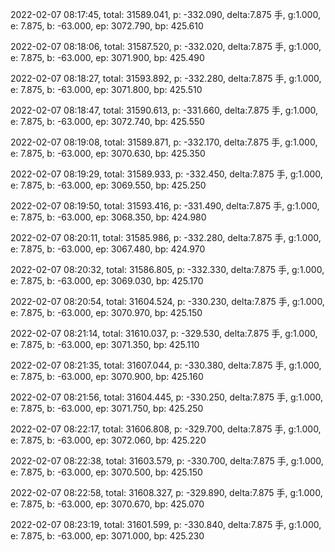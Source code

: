2022-02-07 08:17:45, total: 31589.041, p: -332.090, delta:7.875 手, g:1.000, e: 7.875, b: -63.000, ep: 3072.790, bp: 425.610

2022-02-07 08:18:06, total: 31587.520, p: -332.020, delta:7.875 手, g:1.000, e: 7.875, b: -63.000, ep: 3071.900, bp: 425.490

2022-02-07 08:18:27, total: 31593.892, p: -332.280, delta:7.875 手, g:1.000, e: 7.875, b: -63.000, ep: 3071.800, bp: 425.510

2022-02-07 08:18:47, total: 31590.613, p: -331.660, delta:7.875 手, g:1.000, e: 7.875, b: -63.000, ep: 3072.740, bp: 425.550

2022-02-07 08:19:08, total: 31589.871, p: -332.170, delta:7.875 手, g:1.000, e: 7.875, b: -63.000, ep: 3070.630, bp: 425.350

2022-02-07 08:19:29, total: 31589.933, p: -332.450, delta:7.875 手, g:1.000, e: 7.875, b: -63.000, ep: 3069.550, bp: 425.250

2022-02-07 08:19:50, total: 31593.416, p: -331.490, delta:7.875 手, g:1.000, e: 7.875, b: -63.000, ep: 3068.350, bp: 424.980

2022-02-07 08:20:11, total: 31585.986, p: -332.280, delta:7.875 手, g:1.000, e: 7.875, b: -63.000, ep: 3067.480, bp: 424.970

2022-02-07 08:20:32, total: 31586.805, p: -332.330, delta:7.875 手, g:1.000, e: 7.875, b: -63.000, ep: 3069.030, bp: 425.170

2022-02-07 08:20:54, total: 31604.524, p: -330.230, delta:7.875 手, g:1.000, e: 7.875, b: -63.000, ep: 3070.970, bp: 425.150

2022-02-07 08:21:14, total: 31610.037, p: -329.530, delta:7.875 手, g:1.000, e: 7.875, b: -63.000, ep: 3071.350, bp: 425.110

2022-02-07 08:21:35, total: 31607.044, p: -330.380, delta:7.875 手, g:1.000, e: 7.875, b: -63.000, ep: 3070.900, bp: 425.160

2022-02-07 08:21:56, total: 31604.445, p: -330.250, delta:7.875 手, g:1.000, e: 7.875, b: -63.000, ep: 3071.750, bp: 425.250

2022-02-07 08:22:17, total: 31606.808, p: -329.700, delta:7.875 手, g:1.000, e: 7.875, b: -63.000, ep: 3072.060, bp: 425.220

2022-02-07 08:22:38, total: 31603.579, p: -330.700, delta:7.875 手, g:1.000, e: 7.875, b: -63.000, ep: 3070.500, bp: 425.150

2022-02-07 08:22:58, total: 31608.327, p: -329.890, delta:7.875 手, g:1.000, e: 7.875, b: -63.000, ep: 3070.670, bp: 425.070

2022-02-07 08:23:19, total: 31601.599, p: -330.840, delta:7.875 手, g:1.000, e: 7.875, b: -63.000, ep: 3071.000, bp: 425.230